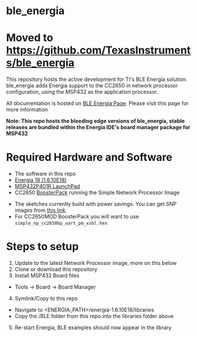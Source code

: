 ble_energia
===========
# Moved to https://github.com/TexasInstruments/ble_energia
This repository hosts the active development for TI's BLE Energia solution. ble_energia adds Energia support to the CC2650 in network processor configuration, using the MSP432 as the application processor.

All documentation is hosted on [BLE Energia Page](http://energia.nu/reference/BLE/). Please visit this page for more information

**Note: This repo hosts the bleeding edge versions of ble_energia, stable releases are bundled within the Energia IDE's board manager package for MSP432**

Required Hardware and Software
==============================

* The software in this repo
* [Energia 18 (1.6.10E18)](http://energia.nu/download/)
* [MSP432P401R LaunchPad](http://www.ti.com/tool/msp-exp432p401r)
* CC2650 [BoosterPack](http://www.ti.com/tool/boostxl-cc2650ma) running the Simple Network Processor Image
 - The sketches currently build with power savings. You can get SNP images from [this link](http://software-dl.ti.com/dsps/forms/self_cert_export.html?prod_no=ble_2_02_simple_np_setup.exe&ref_url=http://software-dl.ti.com/lprf/BLE-Simple-Network-Processor-Hex-Files).
 - For CC2650MOD BoosterPack you will want to use `simple_np_cc2650bp_uart_pm_xsbl.hex`

Steps to setup
==============

1. Update to the latest Network Processor image, more on this below
2. Clone or download this repository
3. Install MSP432 Board files
 * Tools -> Board -> Board Manager
4. Symlink/Copy to this repo
 * Navigate to <ENERGIA_PATH>/energia-1.6.10E18/libraries
 * Copy the /BLE folder from this repo into the libraries folder above
5. Re-start Energia, BLE examples should now appear in the library
